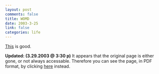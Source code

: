 ```yaml
--- 
layout: post
comments: false
title: WOMD
date: 2003-3-25
link: false
categories: life
---
```

<a href="http://www.coxar.pwp.blueyonder.co.uk/" target="_blank">This</a> is good.

<strong>Updated: (3.29.2003 @ 3:30 p)</strong> It appears that the original page is either gone, or not always accessable. Therefore you can see the page, in PDF format, by clicking <a href="http://www.zanshin.net/womd.pdf">here</a> instead.
